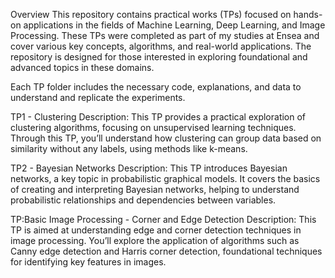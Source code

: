 Overview
This repository contains practical works (TPs) focused on hands-on applications in the fields of Machine Learning, Deep Learning, and Image Processing. These TPs were completed as part of my studies at Ensea and cover various key concepts, algorithms, and real-world applications. The repository is designed for those interested in exploring foundational and advanced topics in these domains.

Each TP folder includes the necessary code, explanations, and data to understand and replicate the experiments.

TP1 - Clustering
Description: This TP provides a practical exploration of clustering algorithms, focusing on unsupervised learning techniques. Through this TP, you’ll understand how clustering can group data based on similarity without any labels, using methods like k-means.

TP2 - Bayesian Networks
Description: This TP introduces Bayesian networks, a key topic in probabilistic graphical models. It covers the basics of creating and interpreting Bayesian networks, helping to understand probabilistic relationships and dependencies between variables.

TP:Basic Image Processing - Corner and Edge Detection
Description: This TP is aimed at understanding edge and corner detection techniques in image processing. You’ll explore the application of algorithms such as Canny edge detection and Harris corner detection, foundational techniques for identifying key features in images.
